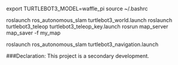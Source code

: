 export TURTLEBOT3_MODEL=waffle_pi
source ~/.bashrc

roslaunch ros_autonomous_slam turtlebot3_world.launch
roslaunch turtlebot3_teleop turtlebot3_teleop_key.launch
rosrun map_server map_saver -f my_map

roslaunch ros_autonomous_slam turtlebot3_navigation.launch


###Declaration: This project is a secondary development.
